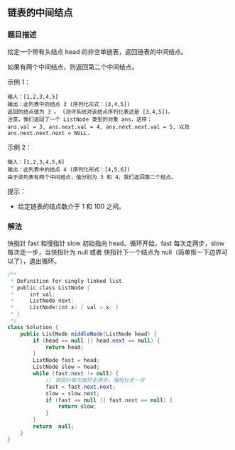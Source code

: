 ## 链表的中间结点
### 题目描述

给定一个带有头结点 head 的非空单链表，返回链表的中间结点。

如果有两个中间结点，则返回第二个中间结点。


示例 1：
```
输入：[1,2,3,4,5]
输出：此列表中的结点 3 (序列化形式：[3,4,5])
返回的结点值为 3 。 (测评系统对该结点序列化表述是 [3,4,5])。
注意，我们返回了一个 ListNode 类型的对象 ans，这样：
ans.val = 3, ans.next.val = 4, ans.next.next.val = 5, 以及 ans.next.next.next = NULL.
```

示例 2：
```
输入：[1,2,3,4,5,6]
输出：此列表中的结点 4 (序列化形式：[4,5,6])
由于该列表有两个中间结点，值分别为 3 和 4，我们返回第二个结点。
```

提示：

- 给定链表的结点数介于 1 和 100 之间。

### 解法
快指针 fast 和慢指针 slow 初始指向 head。循环开始，fast 每次走两步，slow 每次走一步，当快指针为 null 或者 快指针下一个结点为 null（简单抠一下边界可以了），退出循环。

```java
/**
 * Definition for singly-linked list.
 * public class ListNode {
 *     int val;
 *     ListNode next;
 *     ListNode(int x) { val = x; }
 * }
 */
class Solution {
    public ListNode middleNode(ListNode head) {
        if (head == null || head.next == null) {
            return head;
        }
        ListNode fast = head;
        ListNode slow = head;
        while (fast.next != null) {
            // 快指针每次循环走两步，慢指针走一步
            fast = fast.next.next;
            slow = slow.next;
            if (fast == null || fast.next == null) {
                return slow;
            }
        }
        return  null;
    }
}
```